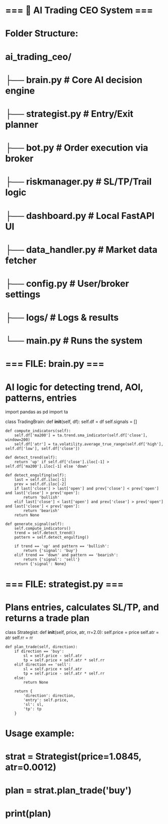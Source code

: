 # === 📁 AI Trading CEO System ===
# Folder Structure:
# ai_trading_ceo/
# ├── brain.py            # Core AI decision engine
# ├── strategist.py       # Entry/Exit planner
# ├── bot.py              # Order execution via broker
# ├── riskmanager.py      # SL/TP/Trail logic
# ├── dashboard.py        # Local FastAPI UI
# ├── data_handler.py     # Market data fetcher
# ├── config.py           # User/broker settings
# ├── logs/               # Logs & results
# └── main.py             # Runs the system

# === FILE: brain.py ===
# AI logic for detecting trend, AOI, patterns, entries

import pandas as pd
import ta

class TradingBrain:
    def __init__(self, df):
        self.df = df
        self.signals = []

    def compute_indicators(self):
        self.df['ma200'] = ta.trend.sma_indicator(self.df['close'], window=200)
        self.df['atr'] = ta.volatility.average_true_range(self.df['high'], self.df['low'], self.df['close'])

    def detect_trend(self):
        return 'up' if self.df['close'].iloc[-1] > self.df['ma200'].iloc[-1] else 'down'

    def detect_engulfing(self):
        last = self.df.iloc[-1]
        prev = self.df.iloc[-2]
        if last['close'] > last['open'] and prev['close'] < prev['open'] and last['close'] > prev['open']:
            return 'bullish'
        elif last['close'] < last['open'] and prev['close'] > prev['open'] and last['close'] < prev['open']:
            return 'bearish'
        return None

    def generate_signal(self):
        self.compute_indicators()
        trend = self.detect_trend()
        pattern = self.detect_engulfing()

        if trend == 'up' and pattern == 'bullish':
            return {'signal': 'buy'}
        elif trend == 'down' and pattern == 'bearish':
            return {'signal': 'sell'}
        return {'signal': None}

# === FILE: strategist.py ===
# Plans entries, calculates SL/TP, and returns a trade plan

class Strategist:
    def __init__(self, price, atr, rr=2.0):
        self.price = price
        self.atr = atr
        self.rr = rr

    def plan_trade(self, direction):
        if direction == 'buy':
            sl = self.price - self.atr
            tp = self.price + self.atr * self.rr
        elif direction == 'sell':
            sl = self.price + self.atr
            tp = self.price - self.atr * self.rr
        else:
            return None

        return {
            'direction': direction,
            'entry': self.price,
            'sl': sl,
            'tp': tp
        }

# Usage example:
# strat = Strategist(price=1.0845, atr=0.0012)
# plan = strat.plan_trade('buy')
# print(plan)
